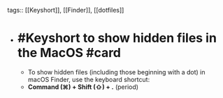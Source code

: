 tags:: [[Keyshort]], [[Finder]], [[dotfiles]]

- # #Keyshort to show hidden files in the MacOS #card
	- To show hidden files (including those beginning with a dot) in macOS Finder, use the keyboard shortcut:
	- **Command (⌘) + Shift (⇧) + .** (period)